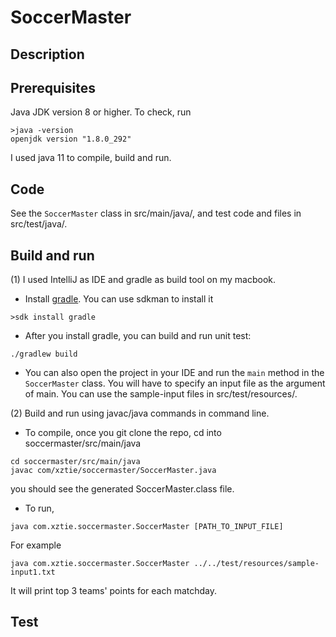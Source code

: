 # SoccerMaster
## Description

## Prerequisites
Java JDK version 8 or higher. To check, run
```
>java -version
openjdk version "1.8.0_292"
```
I used java 11 to compile, build and run.

## Code
See the `SoccerMaster` class in src/main/java/, and test code and files in src/test/java/.

## Build and run
(1) I used IntelliJ as IDE and gradle as build tool on my macbook. 
* Install [gradle](https://gradle.org/install/). You can use sdkman to install it
```
>sdk install gradle
```
* After you install gradle, you can build and run unit test:
```
./gradlew build
``` 
* You can also open the project in your IDE and run the `main` method in the `SoccerMaster` class.
You will have to specify an input file as the argument of main. You can use the sample-input files in
src/test/resources/.

(2) Build and run using javac/java commands in command line. 
* To compile, once you git clone the repo, cd into soccermaster/src/main/java
```
cd soccermaster/src/main/java
javac com/xztie/soccermaster/SoccerMaster.java
```
you should see the generated SoccerMaster.class file.
* To run, 
```
java com.xztie.soccermaster.SoccerMaster [PATH_TO_INPUT_FILE]
```
For example
```
java com.xztie.soccermaster.SoccerMaster ../../test/resources/sample-input1.txt
```
It will print top 3 teams' points for each matchday. 
## Test